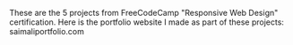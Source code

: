 These are the 5 projects from FreeCodeCamp "Responsive Web Design" certification.
Here is the portfolio website I made as part of these projects: saimaliportfolio.com
